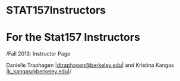 STAT157Instructors
==================

For the Stat157 Instructors 
==================

/Fall 2013: Instructor Page

Danielle Traphagen |dtraphagen@berkeley.edu|
and
Kristina Kangas |k_kangas@berkeley.edu|/
